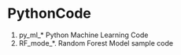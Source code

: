 # PythonCode


1. py_ml_*   Python Machine Learning Code
2. RF_mode_*.  Random Forest Model sample code
